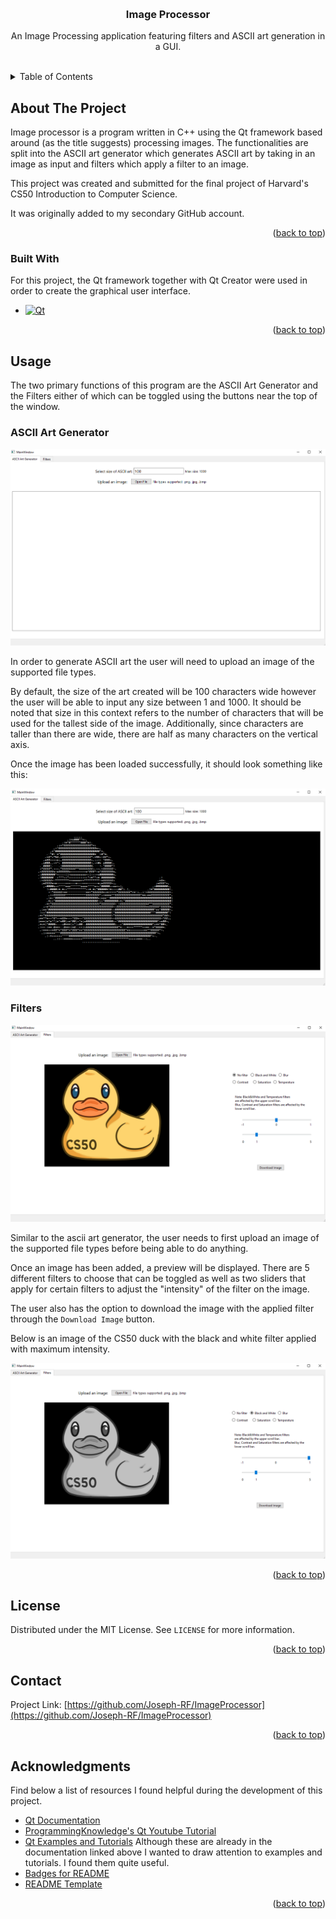 <a id="readme-top"></a>

<br />
<div align="center">

  <h3 align="center">Image Processor</h3>

  <p align="center">
    An Image Processing application featuring filters and ASCII art generation in a GUI.
    <br />
    <br />
  </p>
</div>

<!-- TABLE OF CONTENTS -->
<details>
  <summary>Table of Contents</summary>
  <ol>
    <li>
      <a href="#about-the-project">About The Project</a>
      <ul>
        <li><a href="#built-with">Built With</a></li>
      </ul>
    </li>
    <li><a href="#usage">Usage</a></li>
    <li><a href="#license">License</a></li>
    <li><a href="#contact">Contact</a></li>
    <li><a href="#acknowledgments">Acknowledgments</a></li>
  </ol>
</details>



<!-- ABOUT THE PROJECT -->
## About The Project

Image processor is a program written in C++ using the Qt framework based around (as the title suggests) processing images. The functionalities are split into the ASCII art generator which generates ASCII art by taking in an image as input and filters which apply a filter to an image.

This project was created and submitted for the final project of Harvard's CS50 Introduction to Computer Science.

It was originally added to my secondary GitHub account.

<p align="right">(<a href="#readme-top">back to top</a>)</p>

### Built With

For this project, the Qt framework together with Qt Creator were used in order to create the graphical user interface.

* [![Qt][Qt-logo]][Qt-url]

<p align="right">(<a href="#readme-top">back to top</a>)</p>

<!-- USAGE EXAMPLES -->
## Usage

The two primary functions of this program are the ASCII Art Generator and the Filters either of which can be toggled using the buttons near the top of the window.

### ASCII Art Generator

![Image of ascii art generator page](/images/ProjectScreenshot3.png)

In order to generate ASCII art the user will need to upload an image of the supported file types.

By default, the size of the art created will be 100 characters wide however the user will be able to input any size between 1 and 1000. It should be noted that size in this context refers to the number of characters that will be used for the tallest side of the image. Additionally, since characters are taller than there are wide, there are half as many characters on the vertical axis.

Once the image has been loaded successfully, it should look something like this:

![Image of ascii art generator page with loaded duck](/images/ProjectScreenshot4.png)

### Filters

![Image of filters page](/images/ProjectScreenshot.png)

Similar to the ascii art generator, the user needs to first upload an image of the supported file types before being able to do anything.

Once an image has been added, a preview will be displayed. There are 5 different filters to choose that can be toggled as well as two sliders that apply for certain filters to adjust the "intensity" of the filter on the image.

The user also has the option to download the image with the applied filter through the `Download Image` button.

Below is an image of the CS50 duck with the black and white filter applied with maximum intensity.

![Image of filters black and white duck](/images/ProjectScreenshot2.png)

<p align="right">(<a href="#readme-top">back to top</a>)</p>

<!-- LICENSE -->
## License

Distributed under the MIT License. See `LICENSE` for more information.

<p align="right">(<a href="#readme-top">back to top</a>)</p>



<!-- CONTACT -->
## Contact

Project Link: [https://github.com/Joseph-RF/ImageProcessor](https://github.com/Joseph-RF/ImageProcessor)

<p align="right">(<a href="#readme-top">back to top</a>)</p>



<!-- ACKNOWLEDGMENTS -->
## Acknowledgments

Find below a list of resources I found helpful during the development of this project.

* [Qt Documentation](https://doc.qt.io/)
* [ProgrammingKnowledge's Qt Youtube Tutorial](https://www.youtube.com/watch?v=EkjaiDsiM-Q&list=PLS1QulWo1RIZiBcTr5urECberTITj7gjA&index=1t)
* [Qt Examples and Tutorials](https://doc.qt.io/qt-6/qtexamplesandtutorials.html) Although these are already in the documentation linked above I wanted to draw attention to examples and tutorials. I found them quite useful.
* [Badges for README](https://github.com/alexandresanlim/Badges4-README.md-Profile)
* [README Template](https://github.com/othneildrew/Best-README-Template)

<p align="right">(<a href="#readme-top">back to top</a>)</p>



<!-- MARKDOWN LINKS -->
<!-- https://www.markdownguide.org/basic-syntax/#reference-style-links -->

[Qt-url]: https://www.qt.io/
[Qt-logo]: https://img.shields.io/badge/Qt-41CD52?style=for-the-badge&logo=qt&logoColor=white
